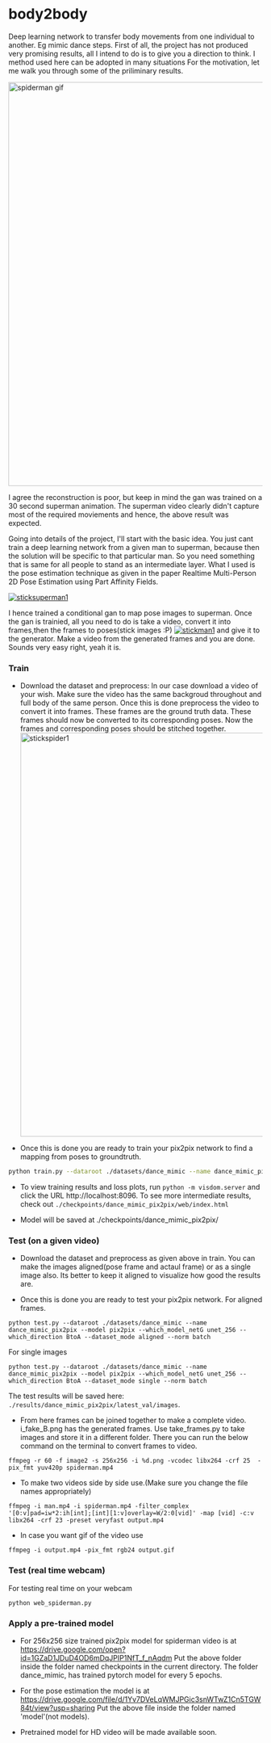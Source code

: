 # body2body
Deep learning network to transfer body movements from one individual to another. Eg mimic dance steps. 
First of all, the project has not produced very promising results, all I intend to do is to give you a direction to think. I method used here can be adopted in many situations
For the motivation, let me walk you through some of the priliminary results. 

<a href="https://user-images.githubusercontent.com/8917417/34599694-b5473646-f219-11e7-93dd-bf20136c8230"><img src="https://user-images.githubusercontent.com/8917417/34599694-b5473646-f219-11e7-93dd-bf20136c8230.gif" width="800" title="spiderman gif"/></a> 

I agree the reconstruction is poor, but keep in mind the gan was trained on a 30 second superman animation. The superman video clearly didn't capture most of the required moviements and hence, the above result was expected.

Going into details of the project, I'll start with the basic idea. You just cant train a deep learning network from a given man to superman, because then the solution will be specific to that particular man. So you need something that is same for all people to stand as an intermediate layer. What I used is the pose estimation technique as given in the paper Realtime Multi-Person 2D Pose Estimation using Part Affinity Fields. 

<a href="https://user-images.githubusercontent.com/8917417/34553776-56a15e34-f14f-11e7-8e15-cf2c20612b58"><img src="https://user-images.githubusercontent.com/8917417/34553776-56a15e34-f14f-11e7-8e15-cf2c20612b58.png"  title="sticksuperman1"/></a>

I hence trained a conditional gan to map pose images to superman. Once the gan is trainied, all you need to do is take a video, convert it into frames,then the frames to poses(stick images :P) 
<a href="https://user-images.githubusercontent.com/8917417/34553779-57181b64-f14f-11e7-89f4-56510dcf783c"><img src="https://user-images.githubusercontent.com/8917417/34553779-57181b64-f14f-11e7-89f4-56510dcf783c.png"  title="stickman1"/></a>
and give it to the generator. Make a video from the generated frames and you are done. Sounds very easy right, yeah it is.

### Train 
- Download the dataset and preprocess: 
In our case download a video of your wish. Make sure the video has the same backgroud throughout and full body of the same person. Once this is done preprocess the video to convert it into frames. These frames are the ground truth data. These frames should now be converted to its corresponding poses. Now the frames and corresponding poses should be stitched together. 
<a href="https://user-images.githubusercontent.com/8917417/34605263-f4d48d4c-f230-11e7-9d8f-4cca4c75d5e0"><img src="https://user-images.githubusercontent.com/8917417/34605263-f4d48d4c-f230-11e7-9d8f-4cca4c75d5e0.png" width="800" title="stickspider1"/></a>

- Once this is done you are ready to train your pix2pix network to find a mapping from poses to groundtruth. 
```bash
python train.py --dataroot ./datasets/dance_mimic --name dance_mimic_pix2pix --model pix2pix --which_model_netG unet_256 
```
- To view training results and loss plots, run `python -m visdom.server` and click the URL http://localhost:8096. To see more intermediate results, check out  `./checkpoints/dance_mimic_pix2pix/web/index.html`

- Model will be saved at ./checkpoints/dance_mimic_pix2pix/

### Test (on a given video)
- Download the dataset and preprocess as given above in train. You can make the images aligned(pose frame and actaul frame) or as a single image also. Its better to keep it aligned to visualize how good the results are.

- Once this is done you are ready to test your pix2pix network.
For aligned frames.
```
python test.py --dataroot ./datasets/dance_mimic --name dance_mimic_pix2pix --model pix2pix --which_model_netG unet_256 --which_direction BtoA --dataset_mode aligned --norm batch
```

For single images
```
python test.py --dataroot ./datasets/dance_mimic --name dance_mimic_pix2pix --model pix2pix --which_model_netG unet_256 --which_direction BtoA --dataset_mode single --norm batch
```

The test results will be saved here: `./results/dance_mimic_pix2pix/latest_val/images`.

- From here frames can be joined together to make a complete video. i_fake_B.png has the generated frames. Use take_frames.py to take images and store it in a different folder. There you can run the below command on the terminal to convert frames to video.
```
ffmpeg -r 60 -f image2 -s 256x256 -i %d.png -vcodec libx264 -crf 25  -pix_fmt yuv420p spiderman.mp4
```

- To make two videos side by side use.(Make sure you change the file names appropriately)
```
ffmpeg -i man.mp4 -i spiderman.mp4 -filter_complex '[0:v]pad=iw*2:ih[int];[int][1:v]overlay=W/2:0[vid]' -map [vid] -c:v libx264 -crf 23 -preset veryfast output.mp4
```

- In case you want gif of the video use 
```
ffmpeg -i output.mp4 -pix_fmt rgb24 output.gif
```


### Test (real time webcam)

For testing real time on your webcam
```
python web_spiderman.py
```

### Apply a pre-trained model 

- For 256x256 size trained pix2pix model for spiderman video is at https://drive.google.com/open?id=1GZaD1JDuD4OD6mDqJPIP1NfT_f_nAqdm
Put the above folder inside the folder named checkpoints in the current directory. The folder dance_mimic, has trained pytorch model for every 5 epochs. 

- For the pose estimation the model is at https://drive.google.com/file/d/1Yv7DVeLqWMJPGic3snWTwZ1Cn5TGW84t/view?usp=sharing
Put the above file inside the folder named 'model'(not models).


- Pretrained model for HD video will be made available soon.
